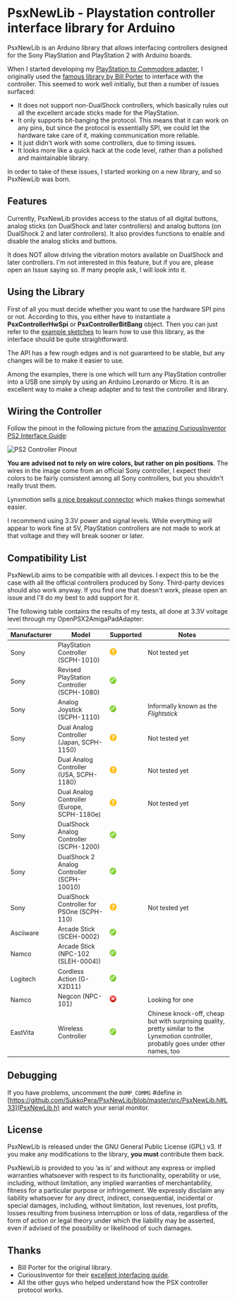 # PsxNewLib - Playstation controller interface library for Arduino
PsxNewLib is an Arduino library that allows interfacing controllers designed for the Sony PlayStation and PlayStation 2 with Arduino boards.

When I started developing my [PlayStation to Commodore adapter](https://github.com/SukkoPera/OpenPSX2AmigaPadAdapter), I originally used the [famous library by Bill Porter](http://www.billporter.info/2010/06/05/playstation-2-controller-arduino-library-v1-0/) to interface with the controller. This seemed to work well initially, but then a number of issues surfaced:
- It does not support non-DualShock controllers, which basically rules out all the excellent arcade sticks made for the PlayStation.
- It only supports bit-banging the protocol. This means that it can work on any pins, but since the protocol is essentially SPI, we could let the hardware take care of it, making communication more reliable.
- It just didn't work with some controllers, due to timing issues.
- It looks more like a quick hack at the code level, rather than a polished and maintainable library.

In order to take of these issues, I started working on a new library, and so PsxNewLib was born.

## Features
Currently, PsxNewLib provides access to the status of all digital buttons, analog sticks (on DualShock and later controllers) and analog buttons (on DualShock 2 and later controllers). It also provides functions to enable and disable the analog sticks and buttons.

It does NOT allow driving the vibration motors available on DualShock and later controllers. I'm not interested in this feature, but if you are, please open an Issue saying so. If many people ask, I will look into it.

## Using the Library
First of all you must decide whether you want to use the hardware SPI pins or not. According to this, you either have to instantiate a **PsxControllerHwSpi** or **PsxControllerBitBang** object. Then you can just refer to the [example sketches](https://github.com/SukkoPera/PsxNewLib/tree/master/examples/) to learn how to use this library, as the interface should be quite straightforward.

The API has a few rough edges and is not guaranteed to be stable, but any changes will be to make it easier to use.

Among the examples, there is one which will turn any PlayStation controller into a USB one simply by using an Arduino Leonardo or Micro. It is an excellent way to make a cheap adapter and to test the controller and library.

## Wiring the Controller
Follow the pinout in the following picture from the [amazing CuriousInventor PS2 Interface Guide](https://store.curiousinventor.com/guides/PS2):

![PS2 Controller Pinout](https://store.curiousinventor.com/wp-content/uploads/2019/09/wiring.jpg)

**You are advised not to rely on wire colors, but rather on pin positions**. The wires in the image come from an official Sony controller, I expect their colors to be fairly consistent among all Sony controllers, but you shouldn't really trust them.

Lynxmotion sells [a nice breakout connector](https://www.robotshop.com/en/ps2-connector-breakout-board.html) which makes things somewhat easier.

I recommend using 3.3V power and signal levels. While everything will appear to work fine at 5V, PlayStation controllers are not made to work at that voltage and they will break sooner or later.

## Compatibility List
PsxNewLib aims to be compatible with all devices. I expect this to be the case with all the official controllers produced by Sony. Third-party devices should also work anyway. If you find one that doesn't work, please open an issue and I'll do my best to add support for it.

The following table contains the results of my tests, all done at 3.3V voltage level through my OpenPSX2AmigaPadAdapter:

|Manufacturer|Model                                          |Supported              |Notes                                                                                                                                  |
|------------|-----------------------------------------------|-----------------------|---------------------------------------------------------------------------------------------------------------------------------------|
|Sony        |PlayStation Controller (SCPH-1010)             |![Maybe](img/maybe.png)|Not tested yet                                                                                                                         |
|Sony        |Revised PlayStation Controller (SCPH-1080)     |![Yes](img/yes.png)    |                                                                                                                                       |
|Sony        |Analog Joystick (SCPH-1110)                    |![Yes](img/yes.png)    |Informally known as the *Flightstick*                                                                                                  |
|Sony        |Dual Analog Controller (Japan, SCPH-1150)      |![Maybe](img/maybe.png)|Not tested yet                                                                                                                         |
|Sony        |Dual Analog Controller (USA, SCPH-1180)        |![Maybe](img/maybe.png)|Not tested yet                                                                                                                         |
|Sony        |Dual Analog Controller (Europe, SCPH-1180e)    |![Maybe](img/maybe.png)|Not tested yet                                                                                                                         |
|Sony        |DualShock Analog Controller (SCPH-1200)        |![Yes](img/yes.png)    |                                                                                                                                       |
|Sony        |DualShock 2 Analog Controller (SCPH-10010)     |![Yes](img/yes.png)    |                                                                                                                                       |
|Sony        |DualShock Controller for PSOne (SCPH-110)      |![Maybe](img/maybe.png)|Not tested yet                                                                                                                         |
|Asciiware   |Arcade Stick (SCEH-0002)                       |![Yes](img/yes.png)    |                                                                                                                                       |
|Namco       |Arcade Stick (NPC-102 (SLEH-0004))             |![Yes](img/yes.png)    |                                                                                                                                       |
|Logitech    |Cordless Action (G-X2D11)                      |![Yes](img/yes.png)    |                                                                                                                                       |
|Namco       |Negcon (NPC-101)                               |![No](img/no.png)      |Looking for one                                                                                                                        |
|EastVita    |Wireless Controller                            |![Yes](img/yes.png)    |Chinese knock-off, cheap but with surprising quality, pretty similar to the Lynxmotion controller, probably goes under other names, too|

## Debugging
If you have problems, uncomment the `DUMP_COMMS` #define in [https://github.com/SukkoPera/PsxNewLib/blob/master/src/PsxNewLib.h#L33](PsxNewLib.h) and watch your serial monitor.

## License
PsxNewLib is released under the GNU General Public License (GPL) v3. If you make any modifications to the library, **you must** contribute them back.

PsxNewLib is provided to you ‘as is’ and without any express or implied warranties whatsoever with respect to its functionality, operability or use, including, without limitation, any implied warranties of merchantability, fitness for a particular purpose or infringement. We expressly disclaim any liability whatsoever for any direct, indirect, consequential, incidental or special damages, including, without limitation, lost revenues, lost profits, losses resulting from business interruption or loss of data, regardless of the form of action or legal theory under which the liability may be asserted, even if advised of the possibility or likelihood of such damages.

## Thanks
- Bill Porter for the original library.
- CuriousInventor for their [excellent interfacing guide](https://store.curiousinventor.com/guides/PS2).
- All the other guys who helped understand how the PSX controller protocol works.

